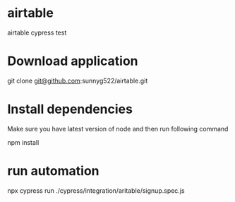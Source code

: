 # airtable
airtable cypress test


# Download application
git clone git@github.com:sunnyg522/airtable.git

# Install dependencies

Make sure you have latest version of node and then run following command

npm install

# run automation
npx cypress run ./cypress/integration/aritable/signup.spec.js
